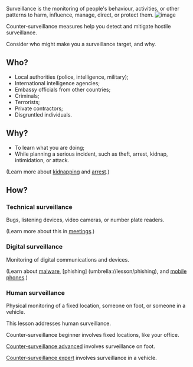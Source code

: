 [Title]: # (Surveillance)
[Order]: # (11)

Surveillance is the monitoring of people's behaviour, activities, or other patterns to harm, influence, manage, direct, or protect them.
![image](surveillance1.png)

Counter-surveillance measures help you detect and mitigate hostile surveillance.

Consider who might make you a surveillance target, and why.  

## Who?

*   Local authorities (police, intelligence, military);
*   International intelligence agencies;
*	Embassy officials from other countries;
*   Criminals;
*   Terrorists;
*   Private contractors;
*   Disgruntled individuals. 

## Why?

*	To learn what you are doing;
*	While planning a serious incident, such as theft, arrest, kidnap, intimidation, or attack.

(Learn more about [kidnapping](umbrella://lesson/kidnapping/0) and [arrest](umbrella://lesson/arrests).)

## How? 

### Technical surveillance

Bugs, listening devices, video cameras, or number plate readers.

(Learn more about this in [meetings](umbrella://lesson/meetings).)

### Digital surveillance 

Monitoring of digital communications and devices.

(Learn about [malware](umbrella://lesson/malware/0), [phishing] (umbrella://lesson/phishing), and [mobile phones](umbrella://lesson/mobile-phones).)

### Human surveillance

Physical monitoring of a fixed location, someone on foot, or someone in a vehicle.

This lesson addresses human surveillance.

Counter-surveillance beginner involves fixed locations, like your office. 

[Counter-surveillance advanced](umbrella://lesson/counter_surveillance/1) involves surveillance on foot.

[Counter-surveillance expert](umbrella://lesson/counter_surveillance/2) involves surveillance in a vehicle.
